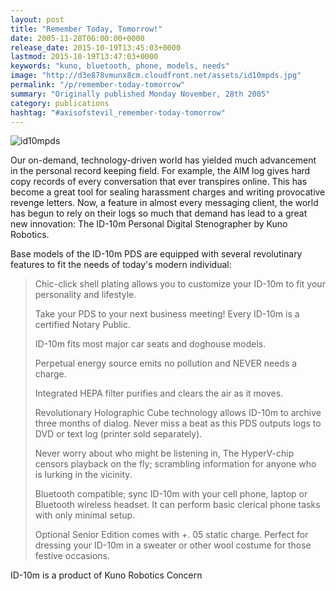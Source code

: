 ```yaml
---
layout: post
title: "Remember Today, Tomorrow!"
date: 2005-11-28T06:00:00+0000
release_date: 2015-10-19T13:45:03+0000
lastmod: 2015-10-19T13:47:03+0000
keywords: "kuno, bluetooth, phone, models, needs"
image: "http://d3e878vmunx8cm.cloudfront.net/assets/id10mpds.jpg"
permalink: "/p/remember-today-tomorrow"
summary: "Originally published Monday November, 28th 2005"
category: publications
hashtag: "#axisofstevil_remember-today-tomorrow"
---
```


[id_1]: http://d3e878vmunx8cm.cloudfront.net/assets/id10mpds.jpg "id10mpds"
![id10mpds][id_1]

Our on-demand, technology-driven world has yielded much advancement in the personal record keeping field. For example, the AIM log gives hard copy records of every conversation that ever transpires online. This has become a great tool for sealing harassment charges and writing provocative revenge letters. Now, a feature in almost every messaging client, the world has begun to rely on their logs so much that demand has lead to a great new innovation: The ID-10m Personal Digital Stenographer by Kuno Robotics.

Base models of the ID-10m PDS are equipped with several revolutinary features to fit the needs of today's modern individual:

> Chic-click shell plating allows you to customize your ID-10m to fit your personality and lifestyle.
> 
> Take your PDS to your next business meeting! Every ID-10m is a certified Notary Public.
> 
> ID-10m fits most major car seats and doghouse models.
> 
> Perpetual energy source emits no pollution and NEVER needs a charge.
> 
> Integrated HEPA filter purifies and clears the air as it moves.
> 
> Revolutionary Holographic Cube technology allows ID-10m to archive three months of dialog. Never miss a beat as this PDS outputs logs to DVD or text log (printer sold separately).
> 
> Never worry about who might be listening in, The HyperV-chip censors playback on the fly; scrambling information for anyone who is lurking in the vicinity.
> 
> Bluetooth compatible; sync ID-10m with your cell phone, laptop or Bluetooth wireless headset. It can perform basic clerical phone tasks with only minimal setup.
> 
> Optional Senior Edition comes with +. 05 static charge. Perfect for dressing your ID-10m in a sweater or other wool costume for those festive occasions.

ID-10m is a product of Kuno Robotics Concern
